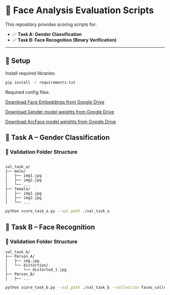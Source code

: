 # 🧪 Face Analysis Evaluation Scripts

This repository provides scoring scripts for:

- ✅ **Task A: Gender Classification**
- ✅ **Task B: Face Recognition (Binary Verification)**

---

## 🔧 Setup

Install required libraries:

```bash
pip install -r requirements.txt
```

Required config files:

[Download Face Embeddings from Google Drive](https://drive.google.com/file/d/1ObtkkYKOJGIJucQQTOQF7R_G9tOU7NLz/view?usp=sharing)

[Download Gender model weights from Google Drive](https://drive.google.com/file/d/1A2uyjeNqPE1yJQTqSSCDEKORDOGF26Kj/view?usp=sharing)

[Download ArcFace model weights from Google Drive](https://drive.google.com/file/d/1p7LM_NhbGcf6eff-2pdmuZn83nIx7XSs/view?usp=sharing)



## 🧠 Task A – Gender Classification

### 📁 Validation Folder Structure
```

val_task_a/
├── male/
│   ├── img1.jpg
│   ├── img2.jpg
│   └── ...
├── female/
│   ├── img1.jpg
│   ├── img2.jpg
│   └── ...

```

```bash
python score_task_a.py --val_path ./val_task_a
```

## 🧠 Task B – Face Recognition

### 📁 Validation Folder Structure

```
val_task_b/
├── Person_A/
│   ├── img.jpg
│   └── distortion/
│       └── distorted_1.jpg
├── Person_B/
│   ├── ...
```

```bash
python score_task_b.py --val_path ./val_task_b --collection faces_collection.json
```


